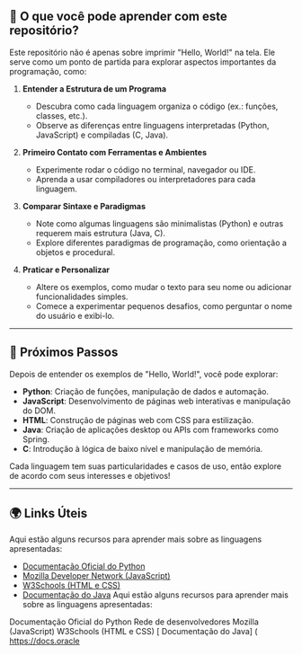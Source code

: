 ## 🌟 **O que você pode aprender com este repositório?**

Este repositório não é apenas sobre imprimir "Hello, World!" na tela. Ele serve como um ponto de partida para explorar aspectos importantes da programação, como:

1. **Entender a Estrutura de um Programa**  
   - Descubra como cada linguagem organiza o código (ex.: funções, classes, etc.).
   - Observe as diferenças entre linguagens interpretadas (Python, JavaScript) e compiladas (C, Java).

2. **Primeiro Contato com Ferramentas e Ambientes**  
   - Experimente rodar o código no terminal, navegador ou IDE.
   - Aprenda a usar compiladores ou interpretadores para cada linguagem.

3. **Comparar Sintaxe e Paradigmas**  
   - Note como algumas linguagens são minimalistas (Python) e outras requerem mais estrutura (Java, C).
   - Explore diferentes paradigmas de programação, como orientação a objetos e procedural.

4. **Praticar e Personalizar**  
   - Altere os exemplos, como mudar o texto para seu nome ou adicionar funcionalidades simples.
   - Comece a experimentar pequenos desafios, como perguntar o nome do usuário e exibi-lo.

---

## 🎯 **Próximos Passos**

Depois de entender os exemplos de "Hello, World!", você pode explorar:

- **Python**: Criação de funções, manipulação de dados e automação.  
- **JavaScript**: Desenvolvimento de páginas web interativas e manipulação do DOM.  
- **HTML**: Construção de páginas web com CSS para estilização.  
- **Java**: Criação de aplicações desktop ou APIs com frameworks como Spring.  
- **C**: Introdução à lógica de baixo nível e manipulação de memória.

Cada linguagem tem suas particularidades e casos de uso, então explore de acordo com seus interesses e objetivos!

---

## 🌍 **Links Úteis**

Aqui estão alguns recursos para aprender mais sobre as linguagens apresentadas:

- [Documentação Oficial do Python](https://docs.python.org/)
- [Mozilla Developer Network (JavaScript)](https://developer.mozilla.org/pt-BR/docs/Web/JavaScript)
- [W3Schools (HTML e CSS)](https://www.w3schools.com/)
- [Documentação do Java](https://docs.oracle)
Aqui estão alguns recursos para aprender mais sobre as linguagens apresentadas:

Documentação Oficial do Python
Rede de desenvolvedores Mozilla (JavaScript)
W3Schools (HTML e CSS)
[ Documentação do Java] ( https://docs.oracle
